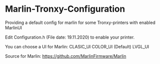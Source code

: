 # Marlin-Tronxy-Configuration
Providing a default config for marlin for some Tronxy-printers with enabled MarlinUI

Edit Configuration.h (File date: 19.11.2020) to enable your printer.

You can choose a UI for Marlin:
CLASIC_UI
COLOR_UI (Default)
LVGL_UI 

Source for Marlin: https://github.com/MarlinFirmware/Marlin